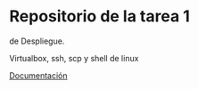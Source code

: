 # Repositorio de la tarea 1
de Despliegue.

Virtualbox, ssh, scp y shell de linux

[Documentación](tarea1.md)